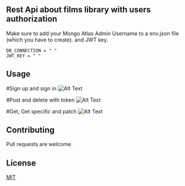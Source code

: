 ## Rest Api about films library with users authorization


Make sure to  add your Mongo Atlas Admin Username to a env.json file (which you have to create).
and JWT key.

```
DB_CONNECTION = " "
JWT_KEY = " "
```

## Usage

#Sign up and sign in
![Alt Text](https://recordit.co/uy4L3YRAuD.gif)


#Post and delete with token
![Alt Text](https://recordit.co/lfIt4QGbMH.gif)

#Get, Get specific and patch
![Alt Text](https://recordit.co/qEVkeTeujN)




## Contributing
Pull requests are welcome.


## License
[MIT](https://choosealicense.com/licenses/mit/)
